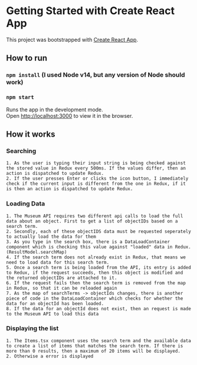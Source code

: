 # Getting Started with Create React App

This project was bootstrapped with [Create React App](https://github.com/facebook/create-react-app).

## How to run

### `npm install` (I used Node v14, but any version of Node should work)
### `npm start`

Runs the app in the development mode.\
Open [http://localhost:3000](http://localhost:3000) to view it in the browser.


## How it works
### Searching
    1. As the user is typing their input string is being checked against the stored value in Redux every 500ms. If the values differ, then an action is dispatched to update Redux.
    2. If the user presses Enter or clicks the icon button, I immediately check if the current input is different from the one in Redux, if it is then an action is dispatched to update Redux.
### Loading Data
    1. The Museum API requires two different api calls to load the full data about an object. First to get a list of objectIDs based on a search term.
    2. Secondly, each of these objectIDS data must be requested seperately to actually load the data for them
    3. As you type in the search box, there is a DataLoadContainer component which is checking this value against "loaded" data in Redux. (ResultModel.searchMap)
    4. If the search term does not already exist in Redux, that means we need to load data for this search term.
    5. Once a search term is being loaded from the API, its entry is added to Redux, if the request succeeds, then this object is modified and the returned objectIDs are attached to it.
    6. If the request fails then the search term is removed from the map in Redux, so that it can be reloaded again
    7. As the map of searchTerms -> objectIds changes, there is another piece of code in the DataLoadContainer which checks for whether the data for an objectId has been loaded.
    8. If the data for an objectId does not exist, then an request is made to the Museum API to load this data
### Displaying the list
    1. The Items.tsx component uses the search term and the available data to create a list of items that matches the search term. If there is more than 0 results, then a maximum of 20 items will be displayed.
    2. Otherwise a error is displayed
